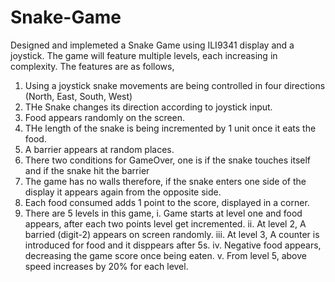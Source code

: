 # Snake-Game
Designed and implemeted a Snake Game using ILI9341 display and a joystick. The game will feature multiple levels, each increasing in complexity. The features are as follows,
1. Using a joystick snake movements are being controlled in four directions (North, East, South, West)
2. THe Snake changes its direction according to joystick input.
3. Food appears randomly on the screen.
4. THe length of the snake is being incremented by 1 unit once it eats the food.
5. A barrier appears at random places.
6. There two conditions for GameOver, one is if the snake touches itself and if the snake hit the barrier
7. The game has no walls therefore, if the snake enters one side of the display it appears again from the opposite side.
8. Each food consumed adds 1 point to the score, displayed in a corner.
9. There are 5 levels in this game,
    i. Game starts at level one and food appears, after each two points level get incremented.
   ii. At level 2, A barried (digit-2) appears on screen randomly.
  iii. At level 3, A counter is introduced for food and it disppears after 5s.
   iv. Negative food appears, decreasing the game score once being eaten.
    v. From level 5, above speed increases by 20% for each level. 
   
